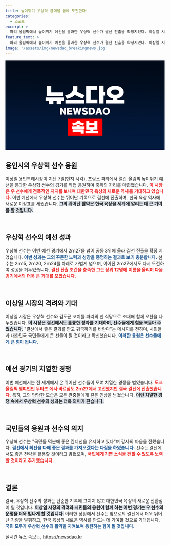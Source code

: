 ```yaml
---
title: 높이뛰기 우상혁 금메달 꿈에 도전한다!
categories:
  - 스포츠
excerpt: >
  파리 올림픽에서 높이뛰기 예선을 통과한 우상혁 선수가 결선 진출을 확정지었다. 이상일 시장은 그를 격려하며 대한민국 육상의 새로운 기록을 기대한다고 전했다. 우 선수는 결선에서의 선전을 약속했다.
feature_text: >
  파리 올림픽에서 높이뛰기 예선을 통과한 우상혁 선수가 결선 진출을 확정지었다. 이상일 시장은 그를 격려하며 대한민국 육상의 새로운 기록을 기대한다고 전했다. 우 선수는 결선에서의 선전을 약속했다.
image: '/assets/img/newsdao_breakingnews.jpg'
---
```


<p><img src="/assets/img/newsdao_breakingnews.jpg" alt="bookingtag 속보" /></p>

<h2 data-ke-size="size26">용인시의 우상혁 선수 응원</h2>

<p data-ke-size="size16">이상일 용인특례시장이 지난 7일(현지 시각), 프랑스 파리에서 열린 올림픽 높이뛰기 예선을 통과한 우상혁 선수의 경기를 직접 응원하며 축하의 자리를 마련했습니다. <b><span style="color: #ee2323;">이 시장은 우 선수에게 전폭적인 지지를 보내며 대한민국 육상의 새로운 역사를 기대하고 있습니다.</span></b> 이번 예선에서 우상혁 선수는 뛰어난 기록으로 결선에 진출하며, 한국 육상 역사에 새로운 이정표를 세웠습니다. <b><span style="background-color: #21538527;">그의 뛰어난 활약은 한국 육상을 세계에 알리는 데 큰 기여를 할 것입니다.</span></b> </p>

<p data-ke-size="size16">&nbsp;</p>

<h2 data-ke-size="size26">우상혁 선수의 예선 성과</h2>

<p data-ke-size="size16">우상혁 선수는 이번 예선 경기에서 2ｍ27을 넘어 공동 3위에 올라 결선 진출을 확정 지었습니다. <b><span style="color: #1a5490;">이번 성과는 그의 꾸준한 노력과 성장을 증명하는 결과로 보기 충분합니다.</span></b> 선수는 2ｍ15, 2ｍ20, 2ｍ24를 차례로 가볍게 넘으며, 이어진 2ｍ27에서도 다시 도전하여 성공을 거두었습니다. <b><span style="color: #ee2323;">결선 진출 조건을 충족한 그는 상위 12명에 이름을 올리며 다음 경기에서의 더욱 큰 기대를 모았습니다.</span></b></p>

<p data-ke-size="size16">&nbsp;</p>

<h2 data-ke-size="size26">이상일 시장의 격려와 기대</h2>

<p data-ke-size="size16">이상일 시장은 우상혁 선수와 김도균 코치를 파리의 한 식당으로 초대해 함께 오찬을 나누었습니다. <b><span style="background-color: #21538527;">이 시장은 결선에서도 훌륭한 성과를 기대하며, 선수들에게 힘을 북돋아 주었습니다.</span></b> "결선에서 좋은 결과를 안고 귀국하기를 바란다"는 메시지를 전하며, 시민들과 대한민국 국민들에게 큰 선물이 될 것이라고 확신했습니다. <b><span style="color: #1a5490;">이러한 응원은 선수들에게 큰 힘이 됩니다.</span></b></p>

<p data-ke-size="size16">&nbsp;</p>

<h2 data-ke-size="size26">예선 경기의 치열한 경쟁</h2>

<p data-ke-size="size16">이번 예선에서는 전 세계에서 온 뛰어난 선수들이 모여 치열한 경쟁을 벌였습니다. <b><span style="color: #ee2323;">도쿄 올림픽 챔피언인 무타즈 에사 바르심도 2ｍ27에서 고전했지만 결국 결선에 진출했습니다.</span></b> 특히, 그의 당당한 모습은 모든 관중들에게 깊은 인상을 남겼습니다. <b><span style="background-color: #21538527;">이런 치열한 경쟁 속에서 우상혁 선수의 성과는 더욱 의미가 깊습니다.</span></b></p>

<p data-ke-size="size16">&nbsp;</p>

<h2 data-ke-size="size26">국민들의 응원과 선수의 의지</h2>

<p data-ke-size="size16">우상혁 선수는 "국민들 덕분에 좋은 컨디션을 유지하고 있다"며 감사의 마음을 전했습니다. <b><span style="color: #1a5490;">결선에서 최선을 다해 좋은 결과를 가져오겠다는 다짐을 하였습니다.</span></b> 선수는 결선에서도 좋은 전략을 활용할 것이라고 밝혔으며, <b><span style="color: #ee2323;">국민에게 기쁜 소식을 전할 수 있도록 노력할 것이라고 추가했습니다.</span></b></p>

<p data-ke-size="size16">&nbsp;</p>

<h2 data-ke-size="size26">결론</h2>

<p data-ke-size="size16">결국, 우상혁 선수의 성과는 단순한 기록에 그치지 않고 대한민국 육상의 새로운 전환점이 될 것입니다. <b><span style="background-color: #21538527;">이상일 시장의 격려와 시민들의 응원이 함께 하는 이번 경기는 우 선수의 운명을 더욱 빛나게 할 것입니다.</span></b> 이러한 상황에서 선수는 앞으로의 결선에서 더욱 뛰어난 기량을 발휘하고, 한국 육상의 새로운 역사를 만드는 데 기여할 것으로 기대됩니다. <b><span style="color: #1a5490;">국민 모두가 우상혁 선수의 활약을 지켜보며 응원하는 힘이 될 것입니다.</span></b></p>
실시간 뉴스 속보는, <a href="https://newsdao.kr" rel="dofollow">https://newsdao.kr</a>


